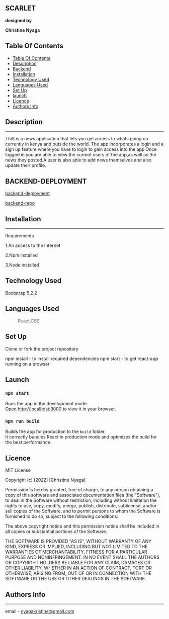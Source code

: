 ## **SCARLET**
__designed by__

**Christine Nyaga**
## Table Of Contents

- [Table Of Contents](#table-of-contents)
- [Description](#description)
- [Backend](#BACKEND-DEPLOYMENT)
- [Installation](#installation)
- [Technology Used](#technology-used)
- [Languages Used](#languages-used)
- [Set Up](#set-up)
- [launch](#launch)
- [Licence](#licence)
- [Authors Info](#authors-info)


## Description
___
ThiS is a news application that lets you get access to whats going on currently in kenya and outside the world. The app incorporates a login and a sign up feature where you have to login to gain access into the app.Once logged in you are able to view the current users of the app,as well as the news they posted.A user is also able to add news themselves and also update their profile.


## BACKEND-DEPLOYMENT

[backend-deployment](https://news-backend-production-5c64.up.railway.app)

[backend-repo](https://github.com/kristinenyaga/Scarlet-backend)
 ## Installation
 ___
Requirements


1.An access to the Internet

2.Npm installed

3.Node installed

## Technology Used
Bootstrap 5.2.2

## Languages  Used

>React,CSS

## Set Up

Clone or fork the project repository

npm install - to install required dependencies
npm start - to get react-app running on a browser

## Launch
### `npm start`

Runs the app in the development mode.\
Open [http://localhost:3000](http://localhost:3000) to view it in your browser.

### `npm run build`

Builds the app for production to the `build` folder.\
It correctly bundles React in production mode and optimizes the build for the best performance.


## Licence
MIT License

Copyright (c) [2022] [Christine Nyaga]

Permission is hereby granted, free of charge, to any person obtaining a copy of this software and associated documentation files (the "Software"), to deal in the Software without restriction, including without limitation the rights to use, copy, modify, merge, publish, distribute, sublicense, and/or sell copies of the Software, and to permit persons to whom the Software is furnished to do so, subject to the following conditions:

The above copyright notice and this permission notice shall be included in all copies or substantial portions of the Software.

THE SOFTWARE IS PROVIDED "AS IS", WITHOUT WARRANTY OF ANY KIND, EXPRESS OR IMPLIED, INCLUDING BUT NOT LIMITED TO THE WARRANTIES OF MERCHANTABILITY, FITNESS FOR A PARTICULAR PURPOSE AND NONINFRINGEMENT. IN NO EVENT SHALL THE AUTHORS OR COPYRIGHT HOLDERS BE LIABLE FOR ANY CLAIM, DAMAGES OR OTHER LIABILITY, WHETHER IN AN ACTION OF CONTRACT, TORT OR OTHERWISE, ARISING FROM, OUT OF OR IN CONNECTION WITH THE SOFTWARE OR THE USE OR OTHER DEALINGS IN THE SOFTWARE.



## Authors Info
___
email - nyagakristine@gmail.com